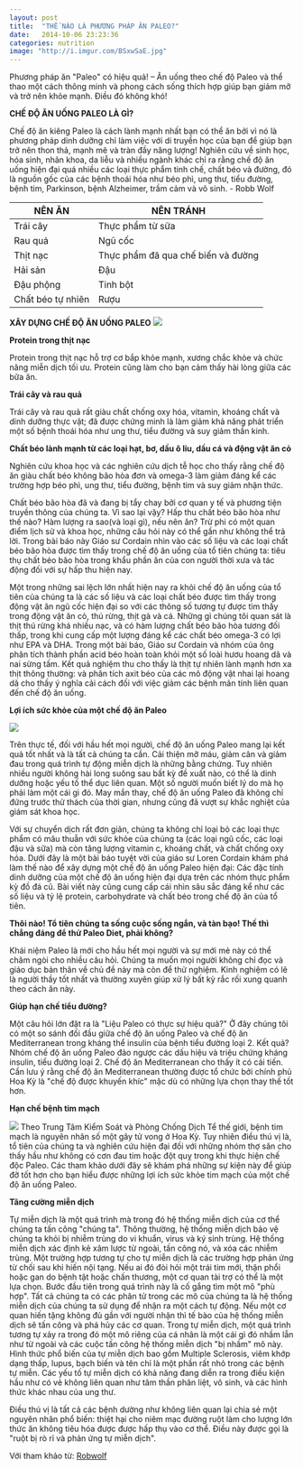 ```yaml
---
layout: post
title:  "THẾ NÀO LÀ PHƯƠNG PHÁP ĂN PALEO?"
date:   2014-10-06 23:23:36
categories: nutrition
image: "http://i.imgur.com/BSxwSaE.jpg"
---
```


Phương pháp ăn "Paleo" có hiệu quả! – Ăn uống theo chế độ Paleo và thể thao một cách thông minh và phong cách sống thích hợp giúp bạn giảm mỡ và trở nên khỏe mạnh. Điều đó không khó!

**CHẾ ĐỘ ĂN UỐNG PALEO LÀ GÌ?**

Chế độ ăn kiêng Paleo là cách lành mạnh nhất bạn có thể ăn bởi vì nó là phương pháp dinh dưỡng chỉ làm việc với di truyền học của bạn để giúp bạn trở nên thon thả, mạnh mẽ và tràn đầy năng lượng! Nghiên cứu về sinh học, hóa sinh, nhãn khoa, da liễu và nhiều ngành khác chỉ ra rằng chế độ ăn uống hiện đại quá nhiều các loại thực phẩm tinh chế, chất béo và đường, đó là nguồn gốc của các bệnh thoái hóa như béo phì, ung thư, tiểu đường, bệnh tim, Parkinson, bệnh Alzheimer, trầm cảm và vô sinh. - Robb Wolf

| **NÊN ĂN** | **NÊN TRÁNH** |
| --- | --- |
| Trái cây | Thực phẩm từ sữa |
| Rau quả | Ngũ cốc |
| Thịt nạc | Thực phẩm đã qua chế biến và đường |
| Hải sản | Đậu |
| Đậu phộng | Tinh bột |
| Chất béo tự nhiên | Rượu |

**XÂY DỰNG CHẾ ĐỘ ĂN UỐNG PALEO**
![](http://i.imgur.com/DrACIxV.jpg)

**Protein trong thịt nạc**

Protein trong thịt nạc hỗ trợ cơ bắp khỏe mạnh, xương chắc khỏe và chức năng miễn dịch tối ưu. Protein cũng làm cho bạn cảm thấy hài lòng giữa các bữa ăn.

**Trái cây và rau quả**

Trái cây và rau quả rất giàu chất chống oxy hóa, vitamin, khoáng chất và dinh dưỡng thực vật; đã được chứng minh là làm giảm khả năng phát triển một số bệnh thoái hóa như ung thư, tiểu đường và suy giảm thần kinh.

**Chất béo lành mạnh từ các loại hạt, bơ, dầu ô liu, dầu cá và động vật ăn cỏ**

Nghiên cứu khoa học và các nghiên cứu dịch tễ học cho thấy rằng chế độ ăn giàu chất béo không bão hòa đơn và omega-3 làm giảm đáng kể các trường hợp béo phì, ung thư, tiểu đường, bệnh tim và suy giảm nhận thức.

Chất béo bão hòa đã và đang bị tẩy chay bởi cơ quan y tế và phương tiện truyền thông của chúng ta. Vì sao lại vậy? Hấp thu chất béo bão hòa như thế nào? Hàm lượng ra sao(và loại gì), nếu nên ăn? Trừ phi có một quan điểm lịch sử và khoa học, những câu hỏi này có thể gần như không thể trả lời. Trong bài báo này Giáo sư Cordain nhìn vào các số liệu và các loại chất béo bão hòa được tìm thấy trong chế độ ăn uống của tổ tiên chúng ta: tiêu thụ chất béo bão hòa trong khẩu phần ăn của con người thời xưa và tác động đối với sự hấp thu hiện nay.

Một trong những sai lệch lớn nhất hiện nay ra khỏi chế độ ăn uống của tổ tiên của chúng ta là các số liệu và các loại chất béo được tìm thấy trong động vật ăn ngũ cốc hiện đại so với các thông số tương tự được tìm thấy trong động vật ăn cỏ, thú rừng, thịt gà và cá. Những gì chúng tôi quan sát là thịt thú rừng khá nhiều nạc, và có hàm lượng chất béo bão hòa tương đối thấp, trong khi cung cấp một lượng đáng kể các chất béo omega-3 có lợi như EPA và DHA. Trong một bài báo, Giáo sư Cordain và nhóm của ông phân tích thành phần acid béo hoàn toàn khỏi một số loài hươu hoang dã và nai sừng tấm. Kết quả nghiệm thu cho thấy là thịt tự nhiên lành mạnh hơn xa thịt thông thường: và phân tích axit béo của các mô động vật nhai lại hoang dã cho thấy ý nghĩa cải cách đối với việc giảm các bệnh mãn tính liên quan đến chế độ ăn uống.

**Lợi ích sức khỏe của một chế độ ăn Paleo**

![](http://i.imgur.com/yI9QXMA.png)

Trên thực tế, đối với hầu hết mọi người, chế độ ăn uống Paleo mang lại kết quả tốt nhất và là tất cả chúng ta cần. Cải thiện mỡ máu, giảm cân và giảm đau trong quá trình tự động miễn dịch là những bằng chứng. Tuy nhiên nhiều người không hài long suông sau bất kỳ đề xuất nào, có thể là dinh dưỡng hoặc yếu tố thể dục liên quan. Một số người muốn biết lý do mà họ phải làm một cái gì đó. May mắn thay, chế độ ăn uống Paleo đã không chỉ đứng trước thử thách của thời gian, nhưng cũng đã vượt sự khắc nghiệt của giám sát khoa học.

Với sự chuyển dịch rất đơn giản, chúng ta không chỉ loại bỏ các loại thực phẩm có mâu thuẫn với sức khỏe của chúng ta (các loại ngũ cốc, các loại đậu và sữa) mà còn tăng lượng vitamin c, khoáng chất, và chất chống oxy hóa. Dưới đây là một bài báo tuyệt vời của giáo sư Loren Cordain khám phá làm thế nào để xây dựng một chế độ ăn uống Paleo hiện đại: Các đặc tính dinh dưỡng của một chế độ ăn uống hiện đại dựa trên các nhóm thực phẩm kỳ đồ đá cũ. Bài viết này cũng cung cấp cái nhìn sâu sắc đáng kể như các số liệu và tỷ lệ protein, carbohydrate và chất béo trong chế độ ăn của tổ tiên.

**Thôi nào! Tổ tiên chúng ta sống cuộc sống ngắn, và tàn bạo! Thế thì chẳng đáng để thử Paleo Diet, phải không?**

Khái niệm Paleo là mới cho hầu hết mọi người và sự mới mẻ này có thể châm ngòi cho nhiều câu hỏi. Chúng ta muốn mọi người không chỉ đọc và giáo dục bản thân về chủ đề này mà còn để thử nghiệm. Kinh nghiệm có lẽ là người thầy tốt nhất và thường xuyên giúp xử lý bất kỳ rắc rối xung quanh theo cách ăn này.

**Giúp hạn chế tiểu đường?**

Một câu hỏi lớn đặt ra là "Liệu Paleo có thực sự hiệu quả?" Ở đây chúng tôi có một so sánh đối đầu giữa chế độ ăn uống Paleo và chế độ ăn Mediterranean trong kháng thể insulin của bệnh tiểu đường loại 2. Kết quả? Nhóm chế độ ăn uống Paleo đảo ngược các dấu hiệu và triệu chứng kháng insulin, tiểu đường loại 2. Chế độ ăn Mediterranean cho thấy ít có cải tiến. Cần lưu ý rằng chế độ ăn Mediterranean thường được tổ chức bởi chính phủ Hoa Kỳ là "chế độ được khuyến khíc" mặc dù có những lựa chọn thay thế tốt hơn.

**Hạn chế bệnh tim mạch**

![](http://i.imgur.com/MsnS1DR.jpg)
Theo Trung Tâm Kiểm Soát và Phòng Chống Dịch Tể thế giới, bệnh tim mạch là nguyên nhân số một gây tử vong ở Hoa Kỳ. Tuy nhiên điều thú vị là, tổ tiên của chúng ta và nghiên cứu hiện đại đối với những nhóm thợ săn cho thấy hầu như không có cơn đau tim hoặc đột quỵ trong khi thực hiện chế độc Paleo. Các tham khảo dưới đây sẽ khám phá những sự kiện này để giúp đỡ tốt hơn cho bạn hiểu được những lợi ích sức khỏe tim mạch của một chế độ ăn uống Paleo.

**Tăng cường miễn dịch**

Tự miễn dịch là một quá trình mà trong đó hệ thống miễn dịch của cơ thể chúng ta tấn công "chúng ta". Thông thường, hệ thống miễn dịch bảo vệ chúng ta khỏi bị nhiễm trùng do vi khuẩn, virus và ký sinh trùng. Hệ thống miễn dịch xác định kẻ xâm lược từ ngoài, tấn công nó, và xóa các nhiễm trùng. Một trường hợp tương tự cho tự miễn dịch là các trường hợp phản ứng từ chối sau khi hiến nội tạng. Nếu ai đó đòi hỏi một trái tim mới, thận phổi hoặc gan do bệnh tật hoặc chấn thương, một cơ quan tài trợ có thể là một lựa chọn. Bước đầu tiên trong quá trình này là cố gắng tìm một mô "phù hợp". Tất cả chúng ta có các phân tử trong các mô của chúng ta là hệ thống miễn dịch của chúng ta sử dụng để nhận ra một cách tự động. Nếu một cơ quan hiến tặng không đủ gần với người nhận thì tế bào của hệ thống miễn dịch sẽ tấn công và phá hủy các cơ quan. Trong tự miễn dịch, một quá trình tương tự xảy ra trong đó một mô riêng của cá nhân là một cái gì đó nhầm lẫn như từ ngoài và các cuộc tấn công hệ thống miễn dịch "bị nhầm" mô này. Hình thức phổ biến của tự miễn dịch bao gồm Multiple Sclerosis, viêm khớp dạng thấp, lupus, bạch biến và tên chỉ là một phần rất nhỏ trong các bệnh tự miễn. Các yếu tố tự miễn dịch có khả năng đang diễn ra trong điều kiện hầu như có vẻ không liên quan như tâm thần phân liệt, vô sinh, và các hình thức khác nhau của ung thư.

Điều thú vị là tất cả các bệnh dường như không liên quan lại chia sẻ một nguyên nhân phổ biến: thiệt hại cho niêm mạc đường ruột làm cho lượng lớn thức ăn không tiêu hóa được được hấp thụ vào cơ thể. Điều này được gọi là "ruột bị rò rỉ và phản ứng tự miễn dịch".

Với tham khảo từ: [Robwolf](http://robbwolf.com/what-is-the-paleo-diet/)
